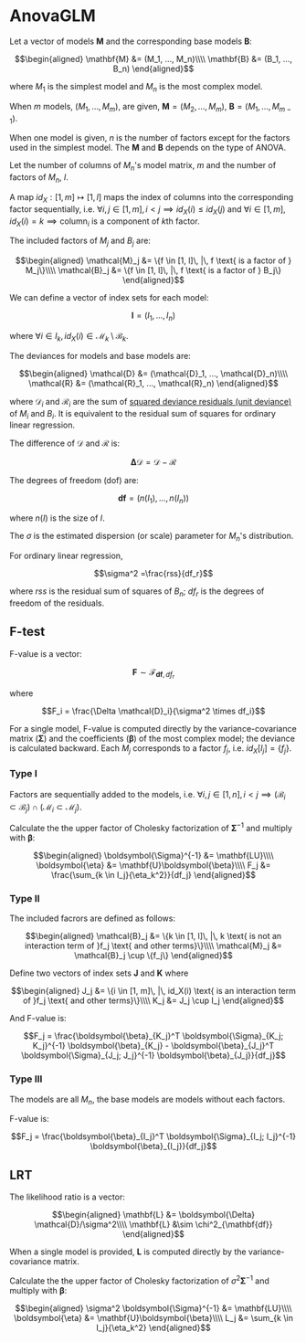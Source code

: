 
# AnovaGLM
Let a vector of models $\mathbf{M}$ and the corresponding base models $\mathbf{B}$:
```math
\begin{aligned}
    \mathbf{M} &= (M_1, ..., M_n)\\\\
    \mathbf{B} &= (B_1, ..., B_n)
\end{aligned}
```
where $M_1$ is the simplest model and $M_n$ is the most complex model.

When $m$ models, $(M_1, ..., M_m)$, are given, $\mathbf{M} = (M_2, ..., M_m)$, $\mathbf{B} = (M_1, ..., M_{m-1})$. 

When one model is given, $n$ is the number of factors except for the factors used in the simplest model. The $\mathbf M$ and $\mathbf B$ depends on the type of ANOVA.

Let the number of columns of $M_n$'s model matrix, $m$ and the number of factors of $M_n$, $l$. 

A map $id_X: [1, m] \mapsto [1, l]$ maps the index of columns into the corresponding factor sequentially, i.e. $\forall i, j \in [1, m], i \lt j \implies id_X(i) \leq id_X(j)$ and $\forall i \in [1, m], id_X(i) = k \implies \text{column}_i \text{ is a component of } k\text{th factor}$.

The included factors of $M_j$ and $B_j$ are:
```math
\begin{aligned}
    \mathcal{M}_j &= \{f \in [1, l]\, |\, f \text{ is a factor of } M_j\}\\\\
    \mathcal{B}_j &= \{f \in [1, l]\, |\, f \text{ is a factor of } B_j\}
\end{aligned}
```
We can define a vector of index sets for each model:
```math
\mathbf{I} = (I_1, ..., I_n)
```
where $\forall i \in I_k, id_X(i) \in \mathcal{M}_k\setminus \mathcal{B}_k$.

The deviances for models and base models are:
```math
\begin{aligned}
    \mathcal{D} &= (\mathcal{D}_1, ..., \mathcal{D}_n)\\\\
    \mathcal{R} &= (\mathcal{R}_1, ..., \mathcal{R}_n)
\end{aligned}
```
where $\mathcal{D}_i$ and $\mathcal{R}_i$ are the sum of [squared deviance residuals (unit deviance)](https://en.wikipedia.org/wiki/Deviance_(statistics)) of $M_i$ and $B_i$. 
It is equivalent to the residual sum of squares for ordinary linear regression.

The difference of $\mathcal{D}$ and $\mathcal{R}$ is:
```math
\boldsymbol{\Delta} \mathcal{D} = \mathcal{D} - \mathcal{R}
```
The degrees of freedom (dof) are:
```math
\mathbf{df} = (n(I_1), ..., n(I_n))
```
where $n(I)$ is the size of $I$.

The $\sigma$ is the estimated dispersion (or scale) parameter for $M_n$'s distribution.

For ordinary linear regression, 
```math
\sigma^2 =\frac{rss}{df_r}
```
where $rss$ is the residual sum of squares of $B_n$; $df_r$ is the degrees of freedom of the residuals.

## F-test
F-value is a vector:
```math
\mathbf{F} \sim \mathcal{F}_{\mathbf{df}, df_r}
```
where 
```math
F_i = \frac{\Delta \mathcal{D}_i}{\sigma^2 \times df_i}
```
For a single model, F-value is computed directly by the variance-covariance matrix ($\boldsymbol \Sigma$) and the coefficients ($\boldsymbol \beta$) of the most complex model; the deviance is calculated backward. Each $M_j$ corresponds to a factor $f_j$, i.e. $id_X[I_j] = \{f_j\}$.
### Type I
Factors are sequentially added to the models, i.e. $\forall i, j \in [1, n], i < j \implies (\mathcal{B}_i \subset \mathcal{B}_j) \cap (\mathcal{M}_i \subset \mathcal{M}_j)$.

Calculate the the upper factor of Cholesky factorization of $\boldsymbol \Sigma^{-1}$ and multiply with $\boldsymbol \beta$: 
```math
\begin{aligned}
    \boldsymbol{\Sigma}^{-1} &= \mathbf{LU}\\\\
    \boldsymbol{\eta} &= \mathbf{U}\boldsymbol{\beta}\\\\
    F_j &= \frac{\sum_{k \in I_j}{\eta_k^2}}{df_j}
\end{aligned}
```

### Type II 
The included facrors are defined as follows:
```math
\begin{aligned}
    \mathcal{B}_j &= \{k \in [1, l]\, |\, k \text{ is not an interaction term of }f_j \text{ and other terms}\}\\\\
    \mathcal{M}_j &= \mathcal{B}_j \cup \{f_j\}
\end{aligned}
```
Define two vectors of index sets $\mathbf J$ and $\mathbf K$ where 
```math
\begin{aligned}
    J_j &= \{i \in [1, m]\, |\, id_X(i) \text{ is an interaction term of }f_j \text{ and other terms}\}\\\\
    K_j &= J_j \cup I_j
\end{aligned}
```
And F-value is: 
```math
F_j = \frac{\boldsymbol{\beta}_{K_j}^T \boldsymbol{\Sigma}_{K_j; K_j}^{-1} \boldsymbol{\beta}_{K_j} - \boldsymbol{\beta}_{J_j}^T \boldsymbol{\Sigma}_{J_j; J_j}^{-1} \boldsymbol{\beta}_{J_j}}{df_j}
```

### Type III
The models are all $M_n$, the base models are models without each factors.  

F-value is:
```math
F_j = \frac{\boldsymbol{\beta}_{I_j}^T \boldsymbol{\Sigma}_{I_j; I_j}^{-1} \boldsymbol{\beta}_{I_j}}{df_j}
```

## LRT
The likelihood ratio is a vector:
```math
\begin{aligned} 
    \mathbf{L} &= \boldsymbol{\Delta} \mathcal{D}/\sigma^2\\\\
    \mathbf{L} &\sim \chi^2_{\mathbf{df}}
\end{aligned}
```
When a single model is provided, $\mathbf{L}$ is computed directly by the variance-covariance matrix.

Calculate the the upper factor of Cholesky factorization of $\sigma^2 \boldsymbol{\Sigma}^{-1}$ and multiply with $\boldsymbol \beta$:
```math
\begin{aligned}
    \sigma^2 \boldsymbol{\Sigma}^{-1} &= \mathbf{LU}\\\\
    \boldsymbol{\eta} &= \mathbf{U}\boldsymbol{\beta}\\\\
    L_j &= \sum_{k \in I_j}{\eta_k^2}
\end{aligned}
```